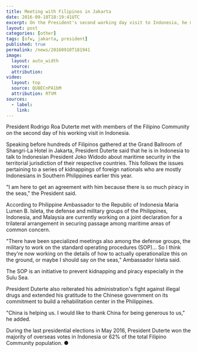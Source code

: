 ```yaml
---
title: Meeting with Filipinos in Jakarta
date: 2016-09-10T18:19:41UTC
excerpt: On the President's second working day visit to Indonesia, he met with the members of the Filipino Community in Jakarta.
layout: post
categories: [other]
tags: [ofw, jakarta, president]
published: true
permalink: /news/20160910T181941
image:
  layout: auto_width
  source: 
  attribution: 
video:
  layout: top
  source: QU8ECnPA1bM
  attribution: RTVM
sources:
  - label:
    link:
---
```


President Rodrigo Roa Duterte met with members of the Filipino Community on the second day of his working visit in Indonesia.

Speaking before hundreds of Filipinos gathered at the Grand Ballroom of Shangri-La Hotel in Jakarta, President Duterte said that he is in Indonesia to talk to Indonesian President Joko Widodo about maritime security in the territorial jurisdiction of their respective countries. This follows the issues pertaining to a series of kidnappings of foreign nationals who are mostly Indonesians in Southern Philippines earlier this year.

"I am here to get an agreement with him because there is so much piracy in the seas," the President said.

According to Philippine Ambassador to the Republic of Indonesia Maria Lumen B. Isleta, the defense and military groups of the Philippines, Indonesia, and Malaysia are currently working on a joint declaration for a trilateral arrangement in securing passage among maritime areas of common concern.

"There have been specialized meetings also among the defense groups, the military to work on the standard operating procedures (SOP)... So I think they're now working on the details of how to actually operationalize this on the ground, or maybe I should say on the seas," Ambassador Isleta said.

The SOP is an initiative to prevent kidnapping and piracy especially in the Sulu Sea.

President Duterte also reiterated his administration's fight against illegal drugs and extended his gratitude to the Chinese government on its commitment to build a rehabilitation center in the Philippines.

"China is helping us. I would like to thank China for being generous to us," he added.

During the last presidential elections in May 2016, President Duterte won the majority of overseas votes in Indonesia or 62% of the total Filipino Community population.
&#x25cf;
